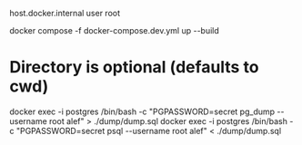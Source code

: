 host.docker.internal user root 

docker compose -f docker-compose.dev.yml up --build

# Directory is optional (defaults to cwd)

docker exec -i postgres /bin/bash -c "PGPASSWORD=secret pg_dump --username root alef" > ./dump/dump.sql
docker exec -i postgres /bin/bash -c "PGPASSWORD=secret psql --username root alef" < ./dump/dump.sql